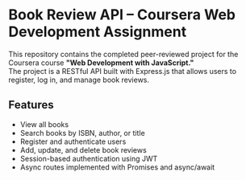 # Book Review API – Coursera Web Development Assignment

This repository contains the completed peer-reviewed project for the Coursera course **"Web Development with JavaScript."**  
The project is a RESTful API built with Express.js that allows users to register, log in, and manage book reviews.

## Features

- View all books
- Search books by ISBN, author, or title
- Register and authenticate users
- Add, update, and delete book reviews
- Session-based authentication using JWT
- Async routes implemented with Promises and async/await
